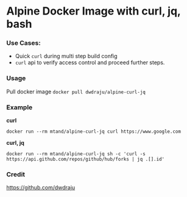 # Alpine Docker Image with curl, jq, bash

### Use Cases:

- Quick `curl` during multi step build config
- `curl` api to verify access control and proceed further steps.

### Usage

Pull docker image `docker pull dwdraju/alpine-curl-jq`

### Example

**curl**

```
docker run --rm mtand/alpine-curl-jq curl https://www.google.com
```

**curl, jq**

```
docker run --rm mtand/alpine-curl-jq sh -c 'curl -s https://api.github.com/repos/github/hub/forks | jq .[].id'
```

### Credit

https://github.com/dwdraju
